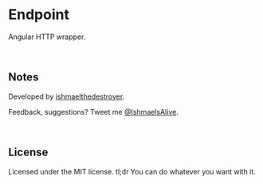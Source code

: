 # Endpoint

Angular HTTP wrapper.

<br />

## Notes
Developed by <a href='http://twitter.com/ishmaelsalive'>ishmaelthedestroyer</a>. <br />

Feedback, suggestions? Tweet me <a href='http://twitter.com/ishmaelsalive'>@IshmaelsAlive</a>. <br />

<br />

## License
Licensed under the MIT license. tl;dr You can do whatever you want with it.